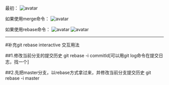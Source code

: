 ##
最初：
![avatar](Z-daily/images/起初.png)

如果使用merge命令：
![avatar](Z-daily/images/merge.png)

如果使用rebase命令：
![avatar](Z-daily/images/rebase1.png)
![avatar](Z-daily/images/rebase2.png)

--------------------------------------------------------
#补充git rebase interactive 交互用法

##1.修改当前分支的提交历史
git rebase -i commitId[可以用git log命令在提交日志，找一个]

##2.先把master分支，以rebase方式拿过来，并修改当前分支提交历史
git rebase -i master